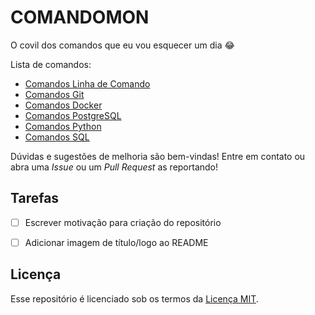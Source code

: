# COMANDOMON

O covil dos comandos que eu vou esquecer um dia :joy:

Lista de comandos:

- [Comandos Linha de Comando](comandos_linha_comando.md)
- [Comandos Git](comandos_git.md)
- [Comandos Docker](comandos_docker.md)
- [Comandos PostgreSQL](comandos_postgresql.md)
- [Comandos Python](comandos_python.md)
- [Comandos SQL](comandos_sql.md)

Dúvidas e sugestões de melhoria são bem-vindas! Entre em contato ou abra uma *Issue* ou um *Pull Request* as reportando!



## Tarefas

- [ ] Escrever motivação para criação do repositório
- [ ] Adicionar imagem de título/logo ao README



## Licença

Esse repositório é licenciado sob os termos da [Licença MIT](LICENSE).
